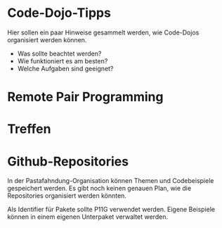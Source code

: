 # Code-Dojo-Tipps

Hier sollen ein paar Hinweise gesammelt werden, wie Code-Dojos organisiert werden können. 
* Was sollte beachtet werden? 
* Wie funktioniert es am besten? 
* Welche Aufgaben sind geeignet?

# Remote Pair Programming

# Treffen

# Github-Repositories

In der Pastafahndung-Organisation können Themen und Codebeispiele gespeichert werden.
Es gibt noch keinen genauen Plan, wie die Repositories organisiert werden könnten.

Als Identifier für Pakete sollte P11G verwendet werden.
Eigene Beispiele können in einem eigenen Unterpaket verwaltet werden.

